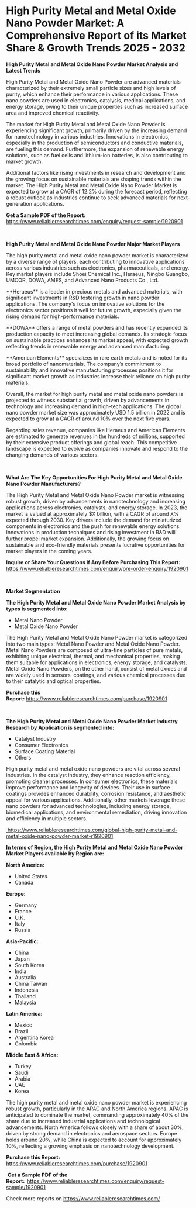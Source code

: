 <p><h1>High Purity Metal and Metal Oxide Nano Powder Market: A Comprehensive Report of its Market Share & Growth Trends 2025 - 2032</h1></p><p><strong>High Purity Metal and Metal Oxide Nano Powder Market Analysis and Latest Trends</strong></p>
<p><p>High Purity Metal and Metal Oxide Nano Powder are advanced materials characterized by their extremely small particle sizes and high levels of purity, which enhance their performance in various applications. These nano powders are used in electronics, catalysis, medical applications, and energy storage, owing to their unique properties such as increased surface area and improved chemical reactivity.</p><p>The market for High Purity Metal and Metal Oxide Nano Powder is experiencing significant growth, primarily driven by the increasing demand for nanotechnology in various industries. Innovations in electronics, especially in the production of semiconductors and conductive materials, are fueling this demand. Furthermore, the expansion of renewable energy solutions, such as fuel cells and lithium-ion batteries, is also contributing to market growth. </p><p>Additional factors like rising investments in research and development and the growing focus on sustainable materials are shaping trends within the market. The High Purity Metal and Metal Oxide Nano Powder Market is expected to grow at a CAGR of 12.2% during the forecast period, reflecting a robust outlook as industries continue to seek advanced materials for next-generation applications.</p></p>
<p><strong>Get a Sample PDF of the Report:&nbsp;</strong> <a href="https://www.reliableresearchtimes.com/enquiry/request-sample/1920901?utm_campaign=3320&utm_medium=2&utm_source=Github&utm_content=ia&utm_term=03042025&utm_id=high-purity-metal-and-metal-oxide-nano-powder">https://www.reliableresearchtimes.com/enquiry/request-sample/1920901</a></p>
<p>&nbsp;</p>
<p><strong>High Purity Metal and Metal Oxide Nano Powder Major Market Players</strong></p>
<p><p>The high purity metal and metal oxide nano powder market is characterized by a diverse range of players, each contributing to innovative applications across various industries such as electronics, pharmaceuticals, and energy. Key market players include Shoei Chemical Inc., Heraeus, Ningbo Guangbo, UMCOR, DOWA, AMES, and Advanced Nano Products Co., Ltd.</p><p>**Heraeus** is a leader in precious metals and advanced materials, with significant investments in R&D fostering growth in nano powder applications. The company's focus on innovative solutions for the electronics sector positions it well for future growth, especially given the rising demand for high-performance materials.</p><p>**DOWA** offers a range of metal powders and has recently expanded its production capacity to meet increasing global demands. Its strategic focus on sustainable practices enhances its market appeal, with expected growth reflecting trends in renewable energy and advanced manufacturing.</p><p>**American Elements** specializes in rare earth metals and is noted for its broad portfolio of nanomaterials. The company’s commitment to sustainability and innovative manufacturing processes positions it for significant market growth as industries increase their reliance on high purity materials.</p><p>Overall, the market for high purity metal and metal oxide nano powders is projected to witness substantial growth, driven by advancements in technology and increasing demand in high-tech applications. The global nano powder market size was approximately USD 1.5 billion in 2022 and is expected to grow at a CAGR of around 10% over the next five years.</p><p>Regarding sales revenue, companies like Heraeus and American Elements are estimated to generate revenues in the hundreds of millions, supported by their extensive product offerings and global reach. This competitive landscape is expected to evolve as companies innovate and respond to the changing demands of various sectors.</p></p>
<p>&nbsp;</p>
<p><strong>What Are The Key Opportunities For High Purity Metal and Metal Oxide Nano Powder Manufacturers?</strong></p>
<p><p>The High Purity Metal and Metal Oxide Nano Powder market is witnessing robust growth, driven by advancements in nanotechnology and increasing applications across electronics, catalysts, and energy storage. In 2023, the market is valued at approximately $X billion, with a CAGR of around X% expected through 2030. Key drivers include the demand for miniaturized components in electronics and the push for renewable energy solutions. Innovations in production techniques and rising investment in R&D will further propel market expansion. Additionally, the growing focus on sustainable and eco-friendly materials presents lucrative opportunities for market players in the coming years.</p></p>
<p><strong>Inquire or Share Your Questions If Any Before Purchasing This Report:</strong> <a href="https://www.reliableresearchtimes.com/enquiry/pre-order-enquiry/1920901?utm_campaign=3320&utm_medium=2&utm_source=Github&utm_content=ia&utm_term=03042025&utm_id=high-purity-metal-and-metal-oxide-nano-powder">https://www.reliableresearchtimes.com/enquiry/pre-order-enquiry/1920901</a></p>
<p>&nbsp;</p>
<p><strong>Market Segmentation</strong></p>
<p><strong>The High Purity Metal and Metal Oxide Nano Powder Market Analysis by types is segmented into:</strong></p>
<p><ul><li>Metal Nano Powder</li><li>Metal Oxide Nano Powder</li></ul></p>
<p><p>The High Purity Metal and Metal Oxide Nano Powder market is categorized into two main types: Metal Nano Powder and Metal Oxide Nano Powder. Metal Nano Powders are composed of ultra-fine particles of pure metals, exhibiting unique electrical, thermal, and mechanical properties, making them suitable for applications in electronics, energy storage, and catalysts. Metal Oxide Nano Powders, on the other hand, consist of metal oxides and are widely used in sensors, coatings, and various chemical processes due to their catalytic and optical properties.</p></p>
<p><strong>Purchase this Report:&nbsp;</strong><a href="https://www.reliableresearchtimes.com/purchase/1920901?utm_campaign=3320&utm_medium=2&utm_source=Github&utm_content=ia&utm_term=03042025&utm_id=high-purity-metal-and-metal-oxide-nano-powder">https://www.reliableresearchtimes.com/purchase/1920901</a></p>
<p>&nbsp;</p>
<p><strong>The High Purity Metal and Metal Oxide Nano Powder Market Industry Research by Application is segmented into:</strong></p>
<p><ul><li>Catalyst Industry</li><li>Consumer Electronics</li><li>Surface Coating Material</li><li>Others</li></ul></p>
<p><p>High purity metal and metal oxide nano powders are vital across several industries. In the catalyst industry, they enhance reaction efficiency, promoting cleaner processes. In consumer electronics, these materials improve performance and longevity of devices. Their use in surface coatings provides enhanced durability, corrosion resistance, and aesthetic appeal for various applications. Additionally, other markets leverage these nano powders for advanced technologies, including energy storage, biomedical applications, and environmental remediation, driving innovation and efficiency in multiple sectors.</p></p>
<p><a href="https://www.reliableresearchtimes.com/global-high-purity-metal-and-metal-oxide-nano-powder-market-r1920901?utm_campaign=3320&utm_medium=2&utm_source=Github&utm_content=ia&utm_term=03042025&utm_id=high-purity-metal-and-metal-oxide-nano-powder">&nbsp;https://www.reliableresearchtimes.com/global-high-purity-metal-and-metal-oxide-nano-powder-market-r1920901</a></p>
<p><strong>In terms of Region, the High Purity Metal and Metal Oxide Nano Powder Market Players available by Region are:</strong></p>
<p>
    <p> <strong> North America: </strong>
        <ul>
            <li>United States</li>
            <li>Canada</li>
        </ul>
        </p> 
    <p> <strong> Europe: </strong>
        <ul>
            <li>Germany</li>
            <li>France</li>
            <li>U.K.</li>
            <li>Italy</li>
            <li>Russia</li>
        </ul>
        </p> 
    <p> <strong> Asia-Pacific: </strong>
        <ul>
            <li>China</li>
            <li>Japan</li>
            <li>South Korea</li>
            <li>India</li>
            <li>Australia</li>
            <li>China Taiwan</li>
            <li>Indonesia</li>
            <li>Thailand</li>
            <li>Malaysia</li>
        </ul>
        </p> 
    <p> <strong> Latin America: </strong>
        <ul>
            <li>Mexico</li>
            <li>Brazil</li>
            <li>Argentina Korea</li>
            <li>Colombia</li>
        </ul>
        </p> 
    <p> <strong> Middle East & Africa: </strong>
        <ul>
            <li>Turkey</li>
            <li>Saudi</li>
            <li>Arabia</li>
            <li>UAE</li>
            <li>Korea</li>
        </ul>
    </p>
    </p>
<p><p>The high purity metal and metal oxide nano powder market is experiencing robust growth, particularly in the APAC and North America regions. APAC is anticipated to dominate the market, commanding approximately 40% of the share due to increased industrial applications and technological advancements. North America follows closely with a share of about 30%, driven by strong demand in electronics and aerospace sectors. Europe holds around 20%, while China is expected to account for approximately 10%, reflecting a growing emphasis on nanotechnology development.</p></p>
<p><strong>Purchase this Report: </strong><a href="https://www.reliableresearchtimes.com/purchase/1920901?utm_campaign=3320&utm_medium=2&utm_source=Github&utm_content=ia&utm_term=03042025&utm_id=high-purity-metal-and-metal-oxide-nano-powder">https://www.reliableresearchtimes.com/purchase/1920901</a></p>
<p>&nbsp;<strong>Get a Sample PDF of the Report:&nbsp;&nbsp;</strong><a href="https://www.reliableresearchtimes.com/enquiry/request-sample/1920901?utm_campaign=3320&utm_medium=2&utm_source=Github&utm_content=ia&utm_term=03042025&utm_id=high-purity-metal-and-metal-oxide-nano-powder">https://www.reliableresearchtimes.com/enquiry/request-sample/1920901</a></p>
<p><strong></strong></p>
<p>Check more reports on <a href="https://www.reliableresearchtimes.com/?utm_campaign=3320&utm_medium=2&utm_source=Github&utm_content=ia&utm_term=03042025&utm_id=high-purity-metal-and-metal-oxide-nano-powder">https://www.reliableresearchtimes.com/</a></p>